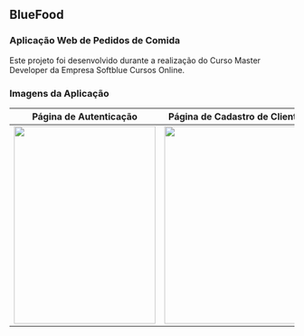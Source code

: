 ## BlueFood

### Aplicação Web de Pedidos de Comida

Este projeto foi desenvolvido durante a realização do Curso Master Developer da Empresa Softblue Cursos Online.

### Imagens da Aplicação

|                  Página de Autenticação                      |              Página de Cadastro de Cliente                   |
| :----------------------------------------------------------: | :----------------------------------------------------------: |
| <img src="https://i.ibb.co/8zqVmpW/P-gina-de-Autentica-o.jpg" width="250px" height="350px" > | <img src="https://i.ibb.co/rvRbnwK/P-gina-Cadastro-de-Cliente.jpg" width="250px" height="350px" > |
